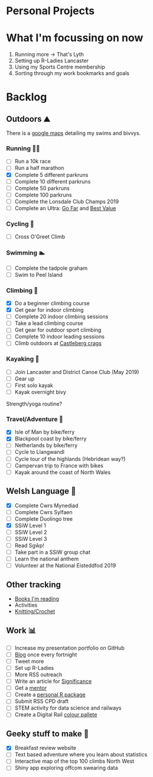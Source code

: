 Personal Projects
==============

# What I'm focussing on now
1. Running more -> That's Lyth
2. Setting up R-Ladies Lancaster
3. Using my Sports Centre membership
4. Sorting through my work bookmarks and goals

# Backlog

## Outdoors :mountain:

There is a [google maps](https://www.google.com/maps/d/edit?mid=1Chu2SuR7Qs6M79-deT4WcancZ6M&ll=54.419881467419216%2C-3.013386708398457&z=10) detailing my swims and bivvys.

### Running 🏃‍♀️

- [ ] Run a 10k race
- [ ] Run a half marathon
- [x] Complete 5 different parkruns
- [ ] Complete 10 different parkruns
- [ ] Complete 50 parkruns
- [ ] Complete 100 parkruns
- [ ] Complete the Lonsdale Club Champs 2019
- [ ] Complete an Ultra: [Go Far](http://www.gofar.org.uk/) and [Best Value](https://climbers.net/race/value-ultras.php)

### Cycling :bicyclist:

- [ ] Cross O'Greet Climb

### Swimming :swimmer:

- [ ] Complete the tadpole graham
- [ ] Swim to Peel Island

### Climbing 🧗‍

- [x] Do a beginner climbing course
- [x] Get gear for indoor climbing
- [ ] Complete 20 indoor climbing sessions
- [ ] Take a lead climbing course
- [ ] Get gear for outdoor sport climbing
- [ ] Complete 10 indoor leading sessions
- [ ] Climb outdoors at [Castleberg crags](https://www.ukclimbing.com/logbook/crag.php?id=10441)

### Kayaking :rowboat:

- [ ] Join Lancaster and District Canoe Club (May 2019)
- [ ] Gear up
- [ ] First solo kayak
- [ ] Kayak overnight bivy

Strength/yoga routine?

### Travel/Adventure :sunrise_over_mountains:
- [x] Isle of Man by bike/ferry
- [x] Blackpool coast by bike/ferry
- [ ] Netherlands by bike/ferry
- [ ] Cycle to Llangwandl
- [ ] Cycle tour of the highlands (Hebridean way?)
- [ ] Campervan trip to France with bikes
- [ ] Kayak around the coast of North Wales

## Welsh Language :green_book:
- [x] Complete Cwrs Mynediad  
- [ ] Complete Cwrs Sylfaen  
- [ ] Complete Duolingo tree
- [x] SSiW Level 1
- [ ] SSiW Level 2
- [ ] SSiW Level 3
- [ ] Read Sgŵp!
- [ ] Take part in a SSiW group chat
- [ ] Learn the national anthem
- [ ] Volunteer at the National Eisteddfod 2019

## Other tracking
* [Books I'm reading](https://www.goodreads.com/user/show/72020661-rhian)
* Activities
* [Knitting/Crochet](https://www.ravelry.com/projects/trianglegirl?set=&columns=&view=thumbnail&page=&sort=status%20completed_%20status_changed_&search=)

## Work :bar_chart:
- [ ] Increase my presentation portfolio on GitHub
- [ ] [Blog](https://github.com/trianglegirl/personal-projects/blob/master/ideas/blog-ideas.md) once every fortnight
- [ ] Tweet more
- [ ] Set up R-Ladies
- [ ] More RSS outreach
- [ ] Write an article for [Significance](https://www.significancemagazine.com/contribute)
- [ ] Get a [mentor](http://www.rss.org.uk/RSS/pro_dev/pro_awards/gradstat/Mentoring_scheme/RSS/pro_dev/pro_awards/Graduate_statistician/Mentoring_scheme_for_Graduate_Statisticians/Mentoring_scheme_for_Graduate_Statisticians.aspx?hkey=04932061-8407-4068-9623-6bb699e6a2d9)
- [ ] Create a [personal R package](https://hilaryparker.com/2013/04/03/personal-r-packages/)
- [ ] Submit RSS CPD draft
- [ ] STEM activity for data science and railways
- [ ] Create a Digital Rail [colour pallete](https://drsimonj.svbtle.com/creating-corporate-colour-palettes-for-ggplot2)

## Geeky stuff to make :rocket:

- [x] Breakfast review website
- [ ] Text based adventure where you learn about statistics
- [ ] Interactive map of the top 100 climbs North West
- [ ] Shiny app exploring offcom swearing data
